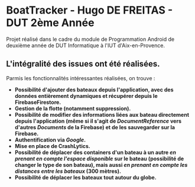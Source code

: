 # BoatTracker - Hugo DE FREITAS - DUT 2ème Année
Projet réalisé dans le cadre du module de Programmation Android de deuxième année de DUT Informatique à l'IUT d'Aix-en-Provence.
## __L'intégralité des issues__ ont été réalisées.
Parmis les fonctionnalités intéressantes réalisées, on trouve :
* **Possibilité d'ajouter des bateaux depuis l'application, avec des données entièrement dynamiques et récupérer depuis le FirebaseFirestore.**
* **Gestion de la flotte (notamment suppression).**
* **Possibilité de modifier des informations liées aux bateau directement depuis l'application (même si il s'agit de _DocumentReference_ vers d'autres _Documents_ de la Firebase) et de les sauvegarder sur la Firebase.**
* **Authentification via _Google_.**
* **Mise en place de CrashLytics.**
* **Possibilité de déplacer des containers d'un bateau à un autre _en prenant en compte l'espace disponible_ sur le bateau (possibilité de changer le type de son bateau), mais aussi _en prenant en compte les distances entre les bateaux_ (300 mètres).**
* **Possibilité de déplacer les bateaux tout autour du globe.**

